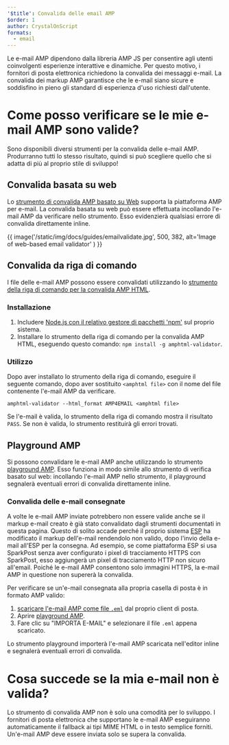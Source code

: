 ```yaml
---
'$title': Convalida delle email AMP
$order: 1
author: CrystalOnScript
formats:
  - email
---
```


Le e-mail AMP dipendono dalla libreria AMP JS per consentire agli utenti coinvolgenti esperienze interattive e dinamiche. Per questo motivo, i fornitori di posta elettronica richiedono la convalida dei messaggi e-mail. La convalida dei markup AMP garantisce che le e-mail siano sicure e soddisfino in pieno gli standard di esperienza d'uso richiesti dall'utente.

# Come posso verificare se le mie e-mail AMP sono valide?

Sono disponibili diversi strumenti per la convalida delle e-mail AMP. Produrranno tutti lo stesso risultato, quindi si può scegliere quello che si adatta di più al proprio stile di sviluppo!

## Convalida basata su web

Lo [strumento di convalida AMP basato su Web](https://validator.ampproject.org/#htmlFormat=AMP4EMAIL) supporta la piattaforma AMP per e-mail. La convalida basata su web può essere effettuata incollando l'e-mail AMP da verificare nello strumento. Esso evidenzierà qualsiasi errore di convalida direttamente inline.

{{ image('/static/img/docs/guides/emailvalidate.jpg', 500, 382, alt='Image of web-based email validator' ) }}

## Convalida da riga di comando

I file delle e-mail AMP possono essere convalidati utilizzando lo [strumento della riga di comando per la convalida AMP HTML](https://www.npmjs.com/package/amphtml-validator).

### Installazione

1. Includere [Node.js con il relativo gestore di pacchetti 'npm'](https://docs.npmjs.com/downloading-and-installing-node-js-and-npm) sul proprio sistema.
2. Installare lo strumento della riga di comando per la convalida AMP HTML, eseguendo questo comando: `npm install -g amphtml-validator`.

### Utilizzo

Dopo aver installato lo strumento della riga di comando, eseguire il seguente comando, dopo aver sostituito `<amphtml file>` con il nome del file contenente l'e-mail AMP da verificare.

```
amphtml-validator --html_format AMP4EMAIL <amphtml file>
```

Se l'e-mail è valida, lo strumento della riga di comando mostra il risultato `PASS`. Se non è valida, lo strumento restituirà gli errori trovati.

## Playground AMP

Si possono convalidare le e-mail AMP anche utilizzando lo strumento [playground AMP](https://playground.amp.dev/?runtime=amp4email). Esso funziona in modo simile allo strumento di verifica basato sul web: incollando l'e-mail AMP nello strumento, il playground segnalerà eventuali errori di convalida direttamente inline.

### Convalida delle e-mail consegnate

A volte le e-mail AMP inviate potrebbero non essere valide anche se il markup e-mail creato è già stato convalidato dagli strumenti documentati in questa pagina. Questo di solito accade perché il proprio sistema [ESP](https://amp.dev/support/faq/email-support/) ha modificato il markup dell'e-mail rendendolo non valido, dopo l'invio della e-mail all'ESP per la consegna. Ad esempio, se come piattaforma ESP si usa SparkPost senza aver configurato i pixel di tracciamento HTTPS con SparkPost, esso aggiungerà un pixel di tracciamento HTTP non sicuro all'email. Poiché le e-mail AMP consentono solo immagini HTTPS, la e-mail AMP in questione non supererà la convalida.

Per verificare se un'e-mail consegnata alla propria casella di posta è in formato AMP valido:

1. [scaricare l'e-mail AMP come file `.eml`](https://www.codetwo.com/kb/export-email-to-file) dal proprio client di posta.
2. Aprire [playground AMP](https://playground.amp.dev/?runtime=amp4email).
3. Fare clic su "IMPORTA E-MAIL" e selezionare il file `.eml` appena scaricato.

Lo strumento playground importerà l'e-mail AMP scaricata nell'editor inline e segnalerà eventuali errori di convalida.

# Cosa succede se la mia e-mail non è valida?

Lo strumento di convalida AMP non è solo una comodità per lo sviluppo. I fornitori di posta elettronica che supportano le e-mail AMP eseguiranno automaticamente il fallback ai tipi MIME HTML o in testo semplice forniti. Un'e-mail AMP deve essere inviata solo se supera la convalida.

